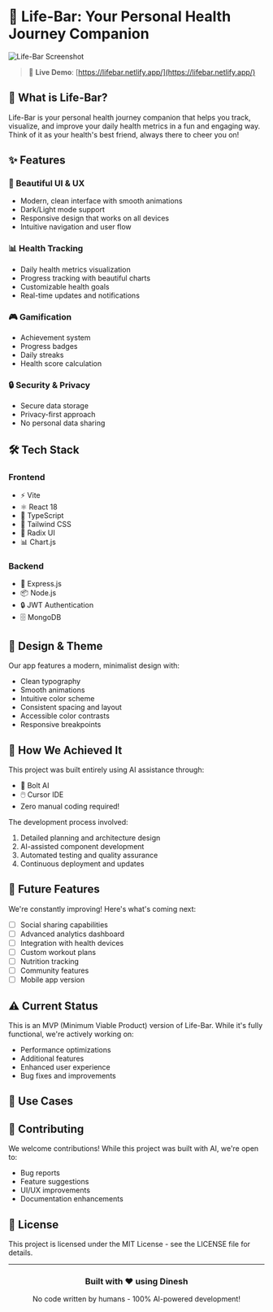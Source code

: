 # 🌟 Life-Bar: Your Personal Health Journey Companion

![Life-Bar Screenshot](screenshot.png)

> 🚀 **Live Demo**: [https://lifebar.netlify.app/](https://lifebar.netlify.app/)

## 🎯 What is Life-Bar?

Life-Bar is your personal health journey companion that helps you track, visualize, and improve your daily health metrics in a fun and engaging way. Think of it as your health's best friend, always there to cheer you on! 

## ✨ Features

### 🎨 Beautiful UI & UX
- Modern, clean interface with smooth animations
- Dark/Light mode support
- Responsive design that works on all devices
- Intuitive navigation and user flow

### 📊 Health Tracking
- Daily health metrics visualization
- Progress tracking with beautiful charts
- Customizable health goals
- Real-time updates and notifications

### 🎮 Gamification
- Achievement system
- Progress badges
- Daily streaks
- Health score calculation

### 🔒 Security & Privacy
- Secure data storage
- Privacy-first approach
- No personal data sharing

## 🛠️ Tech Stack

### Frontend
- ⚡ Vite
- ⚛️ React 18
- 📘 TypeScript
- 🎨 Tailwind CSS
- 📱 Radix UI
- 📊 Chart.js

### Backend
- 🚀 Express.js
- 📦 Node.js
- 🔒 JWT Authentication
- 🗄️ MongoDB

## 🎨 Design & Theme

Our app features a modern, minimalist design with:
- Clean typography
- Smooth animations
- Intuitive color scheme
- Consistent spacing and layout
- Accessible color contrasts
- Responsive breakpoints

## 🎯 How We Achieved It

This project was built entirely using AI assistance through:
- 🤖 Bolt AI
- 🖱️ Cursor IDE
- Zero manual coding required!

The development process involved:
1. Detailed planning and architecture design
2. AI-assisted component development
3. Automated testing and quality assurance
4. Continuous deployment and updates

## 🚀 Future Features

We're constantly improving! Here's what's coming next:
- [ ] Social sharing capabilities
- [ ] Advanced analytics dashboard
- [ ] Integration with health devices
- [ ] Custom workout plans
- [ ] Nutrition tracking
- [ ] Community features
- [ ] Mobile app version

## ⚠️ Current Status

This is an MVP (Minimum Viable Product) version of Life-Bar. While it's fully functional, we're actively working on:
- Performance optimizations
- Additional features
- Enhanced user experience
- Bug fixes and improvements

## 🎯 Use Cases

## 🤝 Contributing

We welcome contributions! While this project was built with AI, we're open to:
- Bug reports
- Feature suggestions
- UI/UX improvements
- Documentation enhancements

## 📝 License

This project is licensed under the MIT License - see the LICENSE file for details.

---

<div align="center">
  <h3>Built with ❤️ using Dinesh</h3>
  <p>No code written by humans - 100% AI-powered development!</p>
</div>

